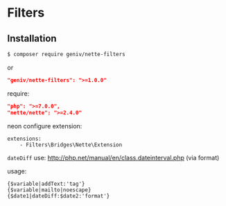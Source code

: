 Filters
=======

Installation
------------
```sh
$ composer require geniv/nette-filters
```
or
```json
"geniv/nette-filters": ">=1.0.0"
```

require:
```json
"php": ">=7.0.0",
"nette/nette": ">=2.4.0"
```

neon configure extension:
```neon
extensions:
    - Filters\Bridges\Nette\Extension
```

`dateDiff` use: http://php.net/manual/en/class.dateinterval.php (via format)

usage:
```latte
{$variable|addText:'tag'}
{$variable|mailto|noescape}
{$date1|dateDiff:$date2:'format'}
```
